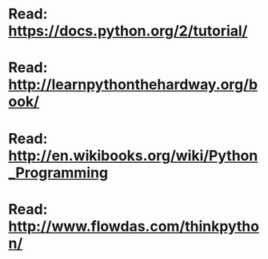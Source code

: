 
# Read: https://docs.python.org/2/tutorial/
# Read: http://learnpythonthehardway.org/book/
# Read: http://en.wikibooks.org/wiki/Python_Programming
# Read: http://www.flowdas.com/thinkpython/